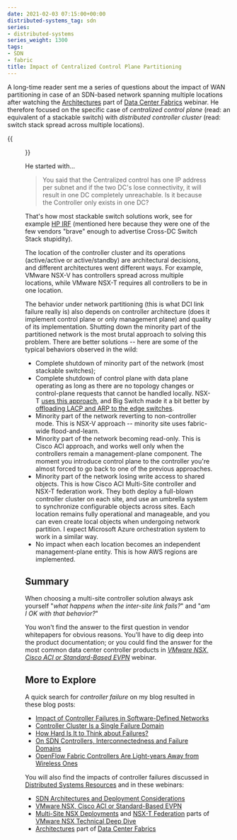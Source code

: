 ```yaml
---
date: 2021-02-03 07:15:00+00:00
distributed-systems_tag: sdn
series:
- distributed-systems
series_weight: 1300
tags:
- SDN
- fabric
title: Impact of Centralized Control Plane Partitioning
---
```

A long-time reader sent me a series of questions about the impact of WAN partitioning in case of an SDN-based network spanning multiple locations after watching the [Architectures](https://my.ipspace.net/bin/list?id=DCFabric#ARCHITECTURES) part of [Data Center Fabrics](https://www.ipspace.net/Data_Center_Fabrics) webinar. He therefore focused on the specific case of *centralized control plane* (read: an equivalent of a stackable switch) with *distributed controller cluster* (read: switch stack spread across multiple locations).

{{<figure src="/2021/02/multi-dc-controllers.png" caption="SDN controllers spread across multiple data centers">}}
<!--more-->
He started with...

> You said that the Centralized control has one IP address per subnet and if the two DC's lose connectivity, it will result in one DC completely unreachable. Is it because the Controller only exists in one DC?

That's how most stackable switch solutions work, see for example [HP IRF](/2011/09/long-distance-irf-fabric-works-best-in.html) (mentioned here because they were one of the few vendors "brave" enough to advertise Cross-DC Switch Stack stupidity).
	
The location of the controller cluster and its operations (active/active or active/standby) are architectural decisions, and different architectures went different ways. For example, VMware NSX-V has controllers spread across multiple locations, while VMware NSX-T requires all controllers to be in one location.

The behavior under network partitioning (this is what DCI link failure really is) also depends on controller architecture (does it implement control plane or only management plane) and quality of its implementation. Shutting down the minority part of the partitioned network is the most brutal approach to solving this problem. There are better solutions -- here are some of the typical behaviors observed in the wild:

* Complete shutdown of minority part of the network (most stackable switches);
* Complete shutdown of control plane with data plane operating as long as there are no topology changes or control-plane requests that cannot be handled locally. NSX-T [uses this approach](/2019/08/brief-history-of-vmware-nsx.html), and Big Switch made it a bit better by [offloading LACP and ARP to the edge switches](/2015/02/big-cloud-fabric-scaling-openflow-fabric.html).
* Minority part of the network reverting to non-controller mode. This is NSX-V approach -- minority site uses fabric-wide flood-and-learn.
* Minority part of the network becoming read-only. This is Cisco ACI approach, and works well only when the controllers remain a management-plane component. The moment you introduce control plane to the controller you're almost forced to go back to one of the previous approaches.
* Minority part of the network losing write access to shared objects. This is how Cisco ACI Multi-Site controller and NSX-T federation work. They both deploy a full-blown controller cluster on each site, and use an umbrella system to synchronize configurable objects across sites. Each location remains fully operational and manageable, and you can even create local objects when undergoing network partition. I expect Microsoft Azure orchestration system to work in a similar way.
* No impact when each location becomes an independent management-plane entity. This is how AWS regions are implemented.

## Summary

When choosing a multi-site controller solution always ask yourself "*what happens when the inter-site link fails?*" and "_am I OK with that behavior?_" 

You won't find the answer to the first question in vendor whitepapers for obvious reasons. You'll have to dig deep into the product documentation; or you could find the answer for the most common data center controller products in *[VMware NSX, Cisco ACI or Standard-Based EVPN](https://www.ipspace.net/VMware_NSX,_Cisco_ACI_or_Standard-Based_EVPN)* webinar.

## More to Explore

A quick search for *controller failure* on my blog resulted in these blog posts:

* [Impact of Controller Failures in Software-Defined Networks](/2019/06/impact-of-controller-failures-in.html)
* [Controller Cluster Is a Single Failure Domain](/2014/09/controller-cluster-is-single-failure.html)
* [How Hard Is It to Think about Failures?](/2016/03/how-hard-is-it-to-think-about-failures.html)
* [On SDN Controllers, Interconnectedness and Failure Domains](/2015/04/on-sdn-controllers-interconnectedness.html)
* [OpenFlow Fabric Controllers Are Light-years Away from Wireless Ones](/2013/09/openflow-fabric-controllers-are-light.html)

You will also find the impacts of controller failures discussed in [Distributed Systems Resources](/series/distributed-systems.html) and in these webinars:

* [SDN Architectures and Deployment Considerations](https://www.ipspace.net/SDN_Architectures_and_Deployment_Considerations)
* [VMware NSX, Cisco ACI or Standard-Based EVPN](https://www.ipspace.net/VMware_NSX,_Cisco_ACI_or_Standard-Based_EVPN)
* [Multi-Site NSX Deployments](https://my.ipspace.net/bin/list?id=NSX#CROSS) and [NSX-T Federation](https://my.ipspace.net/bin/list?id=NSX#FEDERATION) parts of [VMware NSX Technical Deep Dive](https://www.ipspace.net/VMware_NSX_Technical_Deep_Dive)
* [Architectures](https://my.ipspace.net/bin/list?id=DCFabric#ARCHITECTURES) part of [Data Center Fabrics](https://www.ipspace.net/Data_Center_Fabrics)
